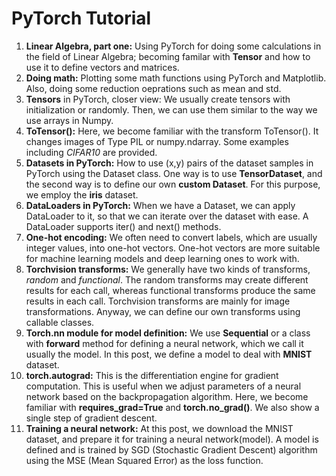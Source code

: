 # PyTorch Tutorial
1. **Linear Algebra, part one:** Using PyTorch for doing some calculations in the field of Linear Algebra; becoming familar with **Tensor** and how to use it to define vectors and matrices. 
2. **Doing math:** Plotting some math functions using PyTorch and Matplotlib. Also, doing some reduction oeprations such as mean and std.
3. **Tensors** in PyTorch, closer view: We usually create tensors with initialization or randomly. Then, we can use them similar to the way we use arrays in Numpy.
4. **ToTensor():** Here, we become familiar with the transform ToTensor(). It changes images of Type PIL or numpy.ndarray. Some examples including *CIFAR10* are provided.
5. **Datasets in PyTorch:** How to use (x,y) pairs of the dataset samples in PyTorch using the Dataset class. One way is to use **TensorDataset**, and the second way is to define our own **custom Dataset**. For this purpose, we employ the **iris** dataset.
6. **DataLoaders in PyTorch:** When we have a Dataset, we can apply DataLoader to it, so that we can iterate over the dataset with ease. A DataLoader supports iter() and next() methods.
7. **One-hot encoding:** We often need to convert labels, which are usually integer values, into one-hot vectors. One-hot vectors are more suitable for machine learning models and deep learning ones to work with.
8. **Torchvision transforms:** We generally have two kinds of transforms, *random* and *functional*. The random transforms may create different results for each call, whereas functional transforms produce the same results in each call. Torchvision transforms are mainly for image transformations. Anyway, we can define our own transforms using callable classes.
9. **Torch.nn module for model definition:** We use **Sequential** or a class with **forward** method for defining a neural network, which we call it usually the model. In this post, we define a model to deal with **MNIST** dataset.
10. **torch.autograd:** This is the differentiation engine for gradient computation. This is useful when we adjust parameters of a neural network based on the backpropagation algorithm. Here, we become familiar with **requires_grad=True** and **torch.no_grad()**. We also show a single step of gradient descent.
11. **Training a neural network:** At this post, we download the MNIST dataset, and prepare it for training a neural network(model). A model is defined and is trained by SGD (Stochastic Gradient Descent) algorithm using the MSE (Mean Squared Error) as the loss function.